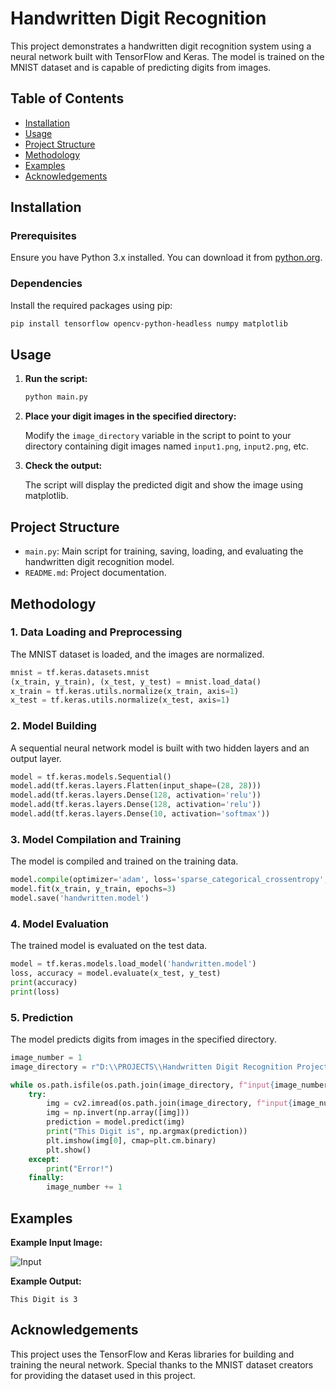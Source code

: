 # Handwritten Digit Recognition

This project demonstrates a handwritten digit recognition system using a neural network built with TensorFlow and Keras. The model is trained on the MNIST dataset and is capable of predicting digits from images.

## Table of Contents

- [Installation](#installation)
- [Usage](#usage)
- [Project Structure](#project-structure)
- [Methodology](#methodology)
- [Examples](#examples)
- [Acknowledgements](#acknowledgements)

## Installation

### Prerequisites

Ensure you have Python 3.x installed. You can download it from [python.org](https://www.python.org/).

### Dependencies

Install the required packages using pip:

```sh
pip install tensorflow opencv-python-headless numpy matplotlib
```

## Usage

1. **Run the script:**

   ```sh
   python main.py
   ```

2. **Place your digit images in the specified directory:**

   Modify the `image_directory` variable in the script to point to your directory containing digit images named `input1.png`, `input2.png`, etc.

3. **Check the output:**

   The script will display the predicted digit and show the image using matplotlib.

## Project Structure

- `main.py`: Main script for training, saving, loading, and evaluating the handwritten digit recognition model.
- `README.md`: Project documentation.

## Methodology

### 1. Data Loading and Preprocessing

The MNIST dataset is loaded, and the images are normalized.

```python
mnist = tf.keras.datasets.mnist
(x_train, y_train), (x_test, y_test) = mnist.load_data()
x_train = tf.keras.utils.normalize(x_train, axis=1)
x_test = tf.keras.utils.normalize(x_test, axis=1)
```

### 2. Model Building

A sequential neural network model is built with two hidden layers and an output layer.

```python
model = tf.keras.models.Sequential()
model.add(tf.keras.layers.Flatten(input_shape=(28, 28)))
model.add(tf.keras.layers.Dense(128, activation='relu'))
model.add(tf.keras.layers.Dense(128, activation='relu'))
model.add(tf.keras.layers.Dense(10, activation='softmax'))
```

### 3. Model Compilation and Training

The model is compiled and trained on the training data.

```python
model.compile(optimizer='adam', loss='sparse_categorical_crossentropy', metrics=['accuracy'])
model.fit(x_train, y_train, epochs=3)
model.save('handwritten.model')
```

### 4. Model Evaluation

The trained model is evaluated on the test data.

```python
model = tf.keras.models.load_model('handwritten.model')
loss, accuracy = model.evaluate(x_test, y_test)
print(accuracy)
print(loss)
```

### 5. Prediction

The model predicts digits from images in the specified directory.

```python
image_number = 1
image_directory = r"D:\\PROJECTS\\Handwritten Digit Recognition Project\\Digits"

while os.path.isfile(os.path.join(image_directory, f"input{image_number}.png")):
    try:
        img = cv2.imread(os.path.join(image_directory, f"input{image_number}.png"))[:, :, 0]
        img = np.invert(np.array([img]))
        prediction = model.predict(img)
        print("This Digit is", np.argmax(prediction))
        plt.imshow(img[0], cmap=plt.cm.binary)
        plt.show()
    except:
        print("Error!")
    finally:
        image_number += 1
```

## Examples

**Example Input Image:**

![Input](./input1.png)

**Example Output:**

```
This Digit is 3
```

## Acknowledgements

This project uses the TensorFlow and Keras libraries for building and training the neural network. Special thanks to the MNIST dataset creators for providing the dataset used in this project.

